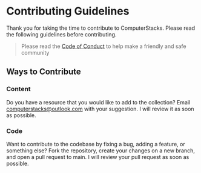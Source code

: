 # Contributing Guidelines

Thank you for taking the time to contribute to ComputerStacks. Please read the
following guidelines before contributing.

> Please read the
> [Code of Conduct](https://github.com/polypixeldev/computerstacks/blob/main/CODE_OF_CONDUCT.md)
> to help make a friendly and safe community

## Ways to Contribute

### Content

Do you have a resource that you would like to add to the collection? Email
computerstacks@outlook.com with your suggestion. I will review it as soon as
possible.

### Code

Want to contribute to the codebase by fixing a bug, adding a feature, or
something else? Fork the repository, create your changes on a new branch, and
open a pull request to main. I will review your pull request as soon as
possible.

